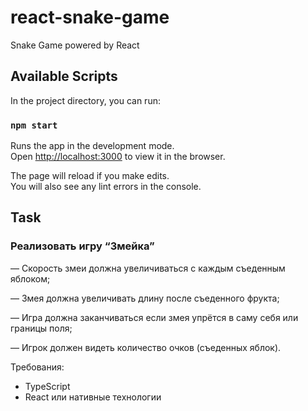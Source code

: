 # react-snake-game
Snake Game powered by React

## Available Scripts

In the project directory, you can run:

### `npm start`

Runs the app in the development mode.\
Open [http://localhost:3000](http://localhost:3000) to view it in the browser.

The page will reload if you make edits.\
You will also see any lint errors in the console.

## Task
### Реализовать игру “Змейка”

— Скорость змеи должна увеличиваться с каждым съеденным яблоком;

— Змея должна увеличивать длину после съеденного фрукта;

— Игра должна заканчиваться если змея упрётся в саму себя или границы поля;

— Игрок должен видеть количество очков (съеденных яблок).

Требования:

- TypeScript
- React или нативные технологии

